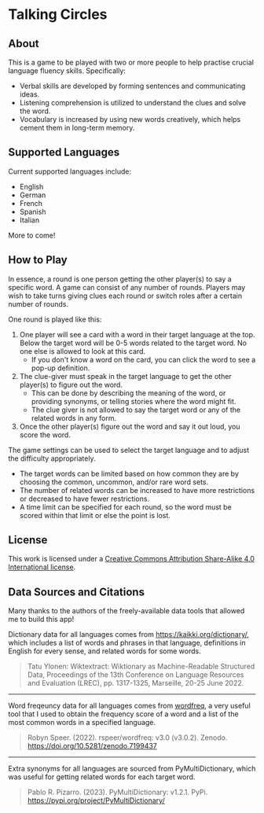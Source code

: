 
# Talking Circles

## About

This is a game to be played with two or more people to help practise crucial language fluency skills. Specifically: 
 - Verbal skills are developed by forming sentences and communicating ideas.
 - Listening comprehension is utilized to understand the clues and solve the word.
 - Vocabulary is increased by using new words creatively, which helps cement them in long-term memory.

## Supported Languages

Current supported languages include:
 - English
 - German
 - French
 - Spanish
 - Italian

 More to come!

## How to Play

In essence, a round is one person getting the other player(s) to say a specific word. A game can consist of any number of rounds. Players may wish to take turns giving clues each round or switch roles after a certain number of rounds. <br>

One round is played like this:

1. One player will see a card with a word in their target language at the top. Below the target word will be 0-5 words related to the target word. No one else is allowed to look at this card.
   - If you don't know a word on the card, you can click the word to see a pop-up definition. 
2. The clue-giver must speak in the target language to get the other player(s) to figure out the word. 
   - This can be done by describing the meaning of the word, or providing synonyms, or telling stories where the word might fit. 
   - The clue giver is not allowed to say the target word or any of the related words in any form.
3. Once the other player(s) figure out the word and say it out loud, you score the word.

The game settings can be used to select the target language and to adjust the difficulty appropriately. 
 - The target words can be limited based on how common they are by choosing the common, uncommon, and/or rare word sets.
 - The number of related words can be increased to have more restrictions or decreased to have fewer restrictions. 
 - A time limit can be specified for each round, so the word must be scored within that limit or else the point is lost.

## License

This work is licensed under a [Creative Commons Attribution Share-Alike 4.0 International license](https://creativecommons.org/licenses/by-sa/4.0/).

## Data Sources and Citations

Many thanks to the authors of the freely-available data tools that allowed me to build this app!

Dictionary data for all languages comes from https://kaikki.org/dictionary/, which includes a list of words and phrases in that language, definitions in English for every sense, and related words for some words.

> Tatu Ylonen: Wiktextract: Wiktionary as Machine-Readable Structured Data, Proceedings of the 13th Conference on Language Resources and Evaluation (LREC), pp. 1317-1325, Marseille, 20-25 June 2022.

---

Word freqeuncy data for all languages comes from [wordfreq](https://zenodo.org/record/7199437), a very useful tool that I used to obtain the frequency score of a word and a list of the most common words in a specified language.

> Robyn Speer. (2022). rspeer/wordfreq: v3.0 (v3.0.2). Zenodo. https://doi.org/10.5281/zenodo.7199437

---

Extra synonyms for all languages are sourced from PyMultiDictionary, which was useful for getting related words for each target word.

> Pablo R. Pizarro. (2023). PyMultiDictionary: v1.2.1. PyPi. https://pypi.org/project/PyMultiDictionary/
